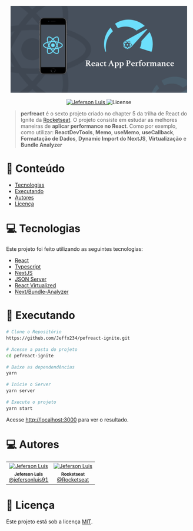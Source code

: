 <p align="center">
   <img src="https://github.com/Jeffx234/pefreact-ignite/blob/main/image/appImg.png" alt="NextAuth" width="480"/>
</p>

<p align="center">
   <a href="https://www.linkedin.com/in/jeferson-luis-055720210/">
      <img alt="Jeferson Luis" src="https://img.shields.io/badge/-Jeferson Luis-blue?style=flat&logo=Linkedin&logoColor=white" />
   </a>

  <img alt="License" src="https://img.shields.io/badge/license-MIT-blue">
</p>

> **perfreact** é o sexto projeto criado no chapter 5 da trilha de React do Ignite da [Rocketseat](https://github.com/Rocketseat). O projeto consiste em estudar as melhores maneiras de **aplicar performance no React**. Como por exemplo, como utilizar: **ReactDevTools**, **Memo**, **useMemo**, **useCallback**, **Formatação de Dados**, **Dynamic Import do NextJS**, **Virtualização** e **Bundle Analyzer**

# :pushpin: Conteúdo

- [Tecnologias](#computer-tecnologias)
- [Executando](#construction_worker-executando)
- [Autores](#computer-autores)
- [Licença](#closed_book-licença)

# :computer: Tecnologias

Este projeto foi feito utilizando as seguintes tecnologias:

- [React](https://reactjs.org/)
- [Typescript](https://www.typescriptlang.org/)
- [NextJS](https://nextjs.org/)
- [JSON Server](https://github.com/typicode/json-server)
- [React Virtualized](https://github.com/bvaughn/react-virtualized)
- [Next/Bundle-Analyzer](https://www.npmjs.com/package/@next/bundle-analyzer)

# :construction_worker: Executando

```bash
# Clone o Repositório
https://github.com/Jeffx234/pefreact-ignite.git
```

```bash
# Acesse a pasta do projeto
cd pefreact-ignite
```

```bash
# Baixe as dependendências
yarn
```

```bash
# Inicie o Server
yarn server
```

```bash
# Execute o projeto
yarn start
```

Acesse <http://localhost:3000> para ver o resultado.

# :computer: Autores

<table>
  <tr>
    <td align="center">
      <a href="http://github.com/Jeffx234/">
        <img src="https://avatars.githubusercontent.com/u/86368923?s=400&u=3199e2a3a463e6535c9c93ee07005338070c411c&v=4" width="100px;" alt="Jeferson Luis"/>
        <br />
        <sub>
          <b>Jeferson Luis</b>
        </sub>
       </a>
       <br />
       <a href="https://www.linkedin.com/in/jeferson-luis-055720210/" title="Linkedin">@jefersonluis91</a>
       <br />
    </td>
    <td align="center">
      <a href="http://github.com/Rocketseat">
        <img src="https://avatars0.githubusercontent.com/u/28929274?s=200&v=4" width="100px;" alt="Jeferson Luis"/>
        <br />
        <sub>
          <b>Rocketseat</b>
        </sub>
       </a>
       <br />
       <a href="https://github.com/Rocketseat" title="Linkedin">@Rocketseat</a>
       <br />
    </td>
  </tr>
</table>

# :closed_book: Licença

Este projeto está sob a licença [MIT](./LICENSE).
